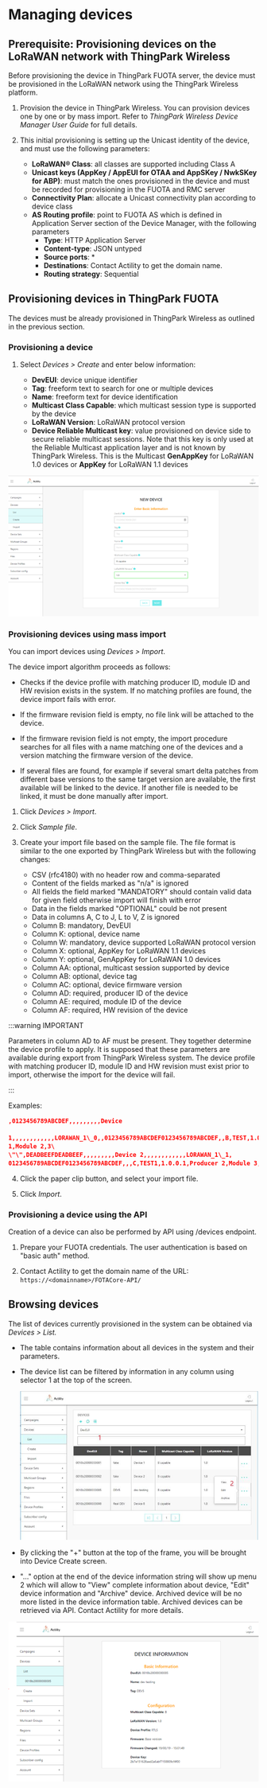 # Managing devices

## Prerequisite: Provisioning devices on the LoRaWAN network with ThingPark Wireless

Before provisioning the device in ThingPark FUOTA server, the device
must be provisioned in the LoRaWAN network using the ThingPark Wireless
platform.

1.  Provision the device in ThingPark Wireless. You can provision
    devices one by one or by mass import. Refer to *ThingPark Wireless
    Device Manager User Guide* for full details.

2.  This initial provisioning is setting up the Unicast identity of the
    device, and must use the following parameters:

    -   **LoRaWAN® Class**: all classes are supported including Class A
    -   **Unicast keys (AppKey / AppEUI for OTAA and AppSKey / NwkSKey for
    ABP)**: must match the ones provisioned in the device and must be
    recorded for provisioning in the FUOTA and RMC server
    -   **Connectivity Plan**: allocate a Unicast connectivity plan according to
    device class
    -   **AS Routing profile**: point to FUOTA AS which is defined in
    Application Server section of the Device Manager, with the following
    parameters
        -   **Type**: HTTP Application Server
        -   **Content-type**: JSON untyped
        -   **Source ports**: \*
        -   **Destinations**: Contact Actility to get the domain name.
        -   **Routing strategy**: Sequential

## Provisioning devices in ThingPark FUOTA

The devices must be already provisioned in ThingPark Wireless as
outlined in the previous section.

### Provisioning a device 

1.  Select *Devices \> Create* and enter below information:

    -   **DevEUI**: device unique identifier
    -   **Tag**: freeform text to search for one or multiple devices
    -   **Name**: freeform text for device identification
    -   **Multicast Class Capable**: which multicast session type is supported
    by the device
    -   **LoRaWAN Version**: LoRaWAN protocol version
    -   **Device Reliable Multicast key**: value provisioned on device side to
    secure reliable multicast sessions. Note that this key is only used
    at the Reliable Multicast application layer and is not known by
    ThingPark Wireless. This is the Multicast **GenAppKey** for LoRaWAN
    1.0 devices or **AppKey** for LoRaWAN 1.1 devices

![](./images/image013.png)

### Provisioning devices using mass import

You can import devices using *Devices \> Import*.

The device import algorithm proceeds as follows:

-   Checks if the device profile with matching producer ID, module ID
    and HW revision exists in the system. If no matching profiles are
    found, the device import fails with error.

-   If the firmware revision field is empty, no file link will be
    attached to the device.

-   If the firmware revision field is not empty, the import procedure
    searches for all files with a name matching one of the devices and a
    version matching the firmware version of the device.

-   If several files are found, for example if several smart delta
    patches from different base versions to the same target version are
    available, the first available will be linked to the device. If
    another file is needed to be linked, it must be done manually after
    import.

1.  Click *Devices \> Import*.

2.  Click *Sample file*.

3.  Create your import file based on the sample file. The file format is
    similar to the one exported by ThingPark Wireless but with the
    following changes:

    -   CSV (rfc4180) with no header row and comma-separated
    -   Content of the fields marked as "n/a" is ignored
    -   All fields the field marked "MANDATORY" should contain valid data
    for given field otherwise import will finish with error
    -   Data in the fields marked "OPTIONAL" could be not present
    -   Data in columns A, C to J, L to V, Z is ignored
    -   Column B: mandatory, DevEUI
    -   Column K: optional, device name
    -   Column W: mandatory, device supported LoRaWAN protocol version
    -   Column X: optional, AppKey for LoRaWAN 1.1 devices
    -   Column Y: optional, GenAppKey for LoRaWAN 1.0 devices
    -   Column AA: optional, multicast session supported by device
    -   Column AB: optional, device tag
    -   Column AC: optional, device firmware version
    -   Column AD: required, producer ID of the device
    -   Column AE: required, module ID of the device
    -   Column AF: required, HW revision of the device

:::warning IMPORTANT

Parameters in column AD to AF must be present. They
together determine the device profile to apply. It is supposed that
these parameters are available during export from ThingPark Wireless
system. The device profile with matching producer ID, module ID and HW
revision must exist prior to import, otherwise the import for the
device will fail.

:::

Examples:

``` json
,0123456789ABCDEF,,,,,,,,,Device

1,,,,,,,,,,,,LORAWAN_1\_0,,0123456789ABCDEF0123456789ABCDEF,,B,TEST,1.0.0.0,Producer
1,Module 2,3\
\"\",DEADBEEFDEADBEEF,,,,,,,,,Device 2,,,,,,,,,,,,LORAWAN_1\_1,
0123456789ABCDEF0123456789ABCDEF,,,C,TEST1,1.0.0.1,Producer 2,Module 3,1
```

4.  Click the paper clip button, and select your import file.

5.  Click *Import*.

### Provisioning a device using the API

Creation of a device can also be performed by API using /devices
endpoint.

1.  Prepare your FUOTA credentials. The user authentication is based on
    "basic auth" method.

2.  Contact Actility to get the domain name of the URL: `https://<domainname>/FOTACore-API/`

## Browsing devices

The list of devices currently provisioned in the system can be obtained
via *Devices \> List.*

- The table contains information about all devices in the system and
  their parameters.

- The device list can be filtered by information in any column using
  selector 1 at the top of the screen.

  ![](./images/image014.jpg)

- By clicking the "+" button at the top of the frame, you will be
  brought into Device Create screen.

- "..." option at the end of the device information string will show
  up menu 2 which will allow to "View" complete information about
  device, "Edit" device information and "Archive" device. Archived
  device will be no more listed in the device information table.
  Archived devices can be retrieved via API. Contact Actility for more
  details.

![](./images/image015.png)